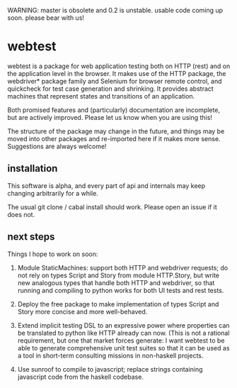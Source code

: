 


WARNING: master is obsolete and 0.2 is unstable.  usable code coming up soon.  please bear with us!



webtest
=======

webtest is a package for web application testing both on HTTP (rest)
and on the application level in the browser.  It makes use of the HTTP
package, the webdriver* package family and Selenium for browser remote
control, and quickcheck for test case generation and shrinking.  It
provides abstract machines that represent states and transitions of an
application.

Both promised features and (particularly) documentation are
incomplete, but are actively improved.  Please let us know when you
are using this!

The structure of the package may change in the future, and things may
be moved into other packages and re-imported here if it makes more
sense.  Suggestions are always welcome!


installation
------------

This software is alpha, and every part of api and internals may keep
changing arbitrarily for a while.

The usual git clone / cabal install should work.  Please open an issue
if it does not.


next steps
----------

Things I hope to work on soon:

 1. Module StaticMachines: support both HTTP and webdriver requests;
    do not rely on types Script and Story from module HTTP.Story, but
    write new analogous types that handle both HTTP and webdriver, so
    that running and compiling to python works for both UI tests and
    rest tests.

 2. Deploy the free package to make implementation of types Script and
    Story more concise and more well-behaved.

 3. Extend implicit testing DSL to an expressive power where
    properties can be translated to python like HTTP already can now.
    (This is not a rational requirement, but one that market forces
    generate: I want webtest to be able to generate comprehensive unit
    test suites so that it can be used as a tool in short-term
    consulting missions in non-haskell projects.

 4. Use sunroof to compile to javascript; replace strings containing
    javascript code from the haskell codebase.


